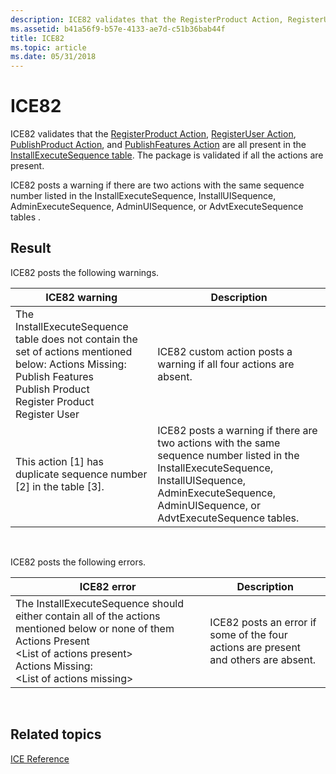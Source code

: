 ```yaml
---
description: ICE82 validates that the RegisterProduct Action, RegisterUser Action, PublishProduct Action, and PublishFeatures Action are all present in the InstallExecuteSequence table. The package is validated if all the actions are present.
ms.assetid: b41a56f9-b57e-4133-ae7d-c51b36bab44f
title: ICE82
ms.topic: article
ms.date: 05/31/2018
---
```


# ICE82

ICE82 validates that the [RegisterProduct Action](registerproduct-action.md), [RegisterUser Action](registeruser-action.md), [PublishProduct Action](publishproduct-action.md), and [PublishFeatures Action](publishfeatures-action.md) are all present in the [InstallExecuteSequence table](installexecutesequence-table.md). The package is validated if all the actions are present.

ICE82 posts a warning if there are two actions with the same sequence number listed in the InstallExecuteSequence, InstallUISequence, AdminExecuteSequence, AdminUISequence, or AdvtExecuteSequence tables .

## Result

ICE82 posts the following warnings.



| ICE82 warning                                                                                                                                                                                                                 | Description                                                                                                                                                                                                 |
|-------------------------------------------------------------------------------------------------------------------------------------------------------------------------------------------------------------------------------|-------------------------------------------------------------------------------------------------------------------------------------------------------------------------------------------------------------|
| The InstallExecuteSequence table does not contain the set of actions mentioned below: Actions Missing:<br/> Publish Features<br/> Publish Product<br/> Register Product<br/> Register User<br/> | ICE82 custom action posts a warning if all four actions are absent.                                                                                                                                         |
| This action \[1\] has duplicate sequence number \[2\] in the table \[3\].                                                                                                                                                     | ICE82 posts a warning if there are two actions with the same sequence number listed in the InstallExecuteSequence, InstallUISequence, AdminExecuteSequence, AdminUISequence, or AdvtExecuteSequence tables. |



 

ICE82 posts the following errors.



| ICE82 error                                                                                                                                                                                                                                        | Description                                                                         |
|----------------------------------------------------------------------------------------------------------------------------------------------------------------------------------------------------------------------------------------------------|-------------------------------------------------------------------------------------|
| The InstallExecuteSequence should either contain all of the actions mentioned below or none of them Actions Present<br/> \<List of actions present\> <br/> Actions Missing:<br/> \<List of actions missing\> <br/> | ICE82 posts an error if some of the four actions are present and others are absent. |



 

## Related topics

<dl> <dt>

[ICE Reference](ice-reference.md)
</dt> </dl>

 

 





